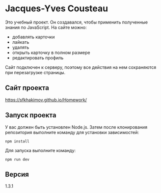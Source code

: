 # Jacques-Yves Cousteau

Это учебный проект. Он создавался, чтобы применить полученные знания по JavaScript. На сайте можно:
- добавлять карточки
- лайкать
- удалять
- открыть карточку в полном размере
- редактировать профиль

Сайт подключен к серверу, поэтому все действия на нем сохраняются при перезагрузке страницы.

## Сайт проекта

https://sfkhakimov.github.io/Homework/

## Запуск проекта

У вас должен быть установлен Node.js. Затем после клонирования репозитория выполните команду для установки зависимостей:
```
npm install
```

Для запуска выполните команду:
```
npm run dev
```

## Версия

1.3.1
